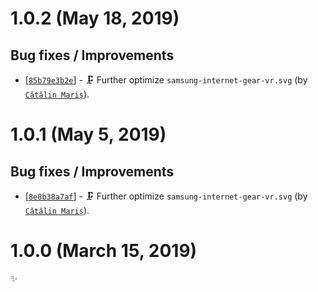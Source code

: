 # 1.0.2 (May 18, 2019)

## Bug fixes / Improvements

* [[`85b79e3b2e`](https://github.com/alrra/browser-logos/commit/85b79e3b2ed47cf396cc961178aad7b3e38b0b24)] - 🗜️ Further optimize `samsung-internet-gear-vr.svg` (by [`Cătălin Mariș`](https://github.com/alrra)).


# 1.0.1 (May 5, 2019)

## Bug fixes / Improvements

* [[`8e8b38a7af`](https://github.com/alrra/browser-logos/commit/8e8b38a7af7272562a1c0100b49ad291327715b4)] - 🗜️ Further optimize `samsung-internet-gear-vr.svg` (by [`Cătălin Mariș`](https://github.com/alrra)).


# 1.0.0 (March 15, 2019)

✨
